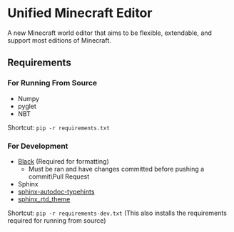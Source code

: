 # Unified Minecraft Editor

A new Minecraft world editor that aims to be flexible, extendable, and support most editions
of Minecraft.

## Requirements

### For Running From Source
- Numpy
- pyglet
- NBT

Shortcut: `pip -r requirements.txt`

### For Development
- [Black](https://github.com/ambv/black) (Required for formatting)
  - Must be ran and have changes committed before pushing a commit\Pull Request
- Sphinx
- [sphinx-autodoc-typehints](https://github.com/agronholm/sphinx-autodoc-typehints)
- [sphinx_rtd_theme](https://github.com/rtfd/sphinx_rtd_theme)

Shortcut: `pip -r requirements-dev.txt` (This also installs the requirements required for running from source)


